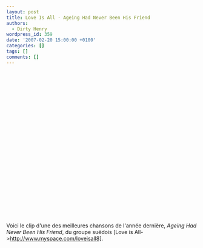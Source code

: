 ```yaml
---
layout: post
title: Love Is All - Ageing Had Never Been His Friend
authors:
  - Dirty Henry
wordpress_id: 359
date: '2007-02-20 15:00:00 +0100'
categories: []
tags: []
comments: []
---
```

<object width="480" height="385"><param name="movie" value="http://www.youtube.com/v/3jRWa-6qX5M&hl=fr_FR&fs=1&"></param><param name="allowFullScreen" value="true"></param><param name="allowscriptaccess" value="always"></param><embed src="http://www.youtube.com/v/3jRWa-6qX5M&hl=fr_FR&fs=1&" type="application/x-shockwave-flash" allowscriptaccess="always" allowfullscreen="true" width="480" height="385"></embed></object>

Voici le clip d'une des meilleures chansons de l'année dernière, *Ageing Had Never Been His Friend*, du groupe suédois [Love is All->http://www.myspace.com/loveisall8].
